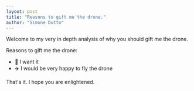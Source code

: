 ```yaml
---
layout: post
title: "Reasons to gift me the drone."
author: "Simone Dutto"
---
```

Welcome to my very in depth analysis of why you should gift me the drone.

Reasons to gift me the drone:
- 🥰 I want it 
- ✈️ I would be very happy to fly the drone

That's it. I hope you are enlightened.